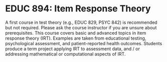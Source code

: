 # EDUC 894: Item Response Theory

A first course in test theory (e.g., EDUC 829, PSYC 842) is recommended but not required. Please ask the course instructor if you are unsure about prerequisites. This course covers basic and advanced topics in item response theory (IRT). Examples are taken from educational testing, psychological assessment, and patient-reported health outcomes. Students produce a term project applying IRT to assessment data, and / or addressing mathematical or computational aspects of IRT.